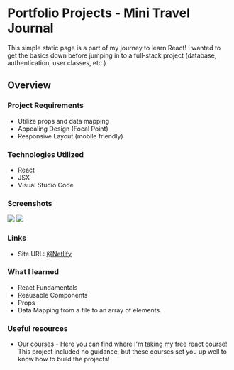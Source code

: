 # Portfolio Projects - Mini Travel Journal

This simple static page is a part of my journey to learn React! I wanted to get the basics down before jumping in to a full-stack project (database, authentication, user classes, etc.)  

## Overview

### Project Requirements

- Utilize props and data mapping
- Appealing Design (Focal Point)
- Responsive Layout (mobile friendly)

### Technologies Utilized

- React
- JSX
- Visual Studio Code

### Screenshots

<img src="https://user-images.githubusercontent.com/101738608/211128167-4807830d-8285-4c0d-9d3c-bca8ef4ca33e.png">
<img src="https://user-images.githubusercontent.com/101738608/211128218-c78f62f9-02bd-496b-8773-62d5722a17d9.png">

### Links

* Site URL: [@Netlify](https://minitraveljournal.netlify.app/)

### What I learned

- React Fundamentals
- Reausable Components 
- Props
- Data Mapping from a file to an array of elements. 


### Useful resources

- [Our courses](https://scrimba.com/allcourses) - Here you can find where I'm taking my free react course! This project included no guidance, but these
courses set you up well to know how to build the projects!
